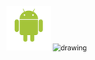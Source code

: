 <img src="https://github.com/devicons/devicon/blob/master/icons/android/android-original-wordmark.svg" alt="drawing" width="90"/>
<img src="https://github.com/xvadsan/PrivateCard/blob/develop/app/src/main/res/drawable/am_icon.webp" alt="drawing" width="90"/>



<!--
**xvadsan/xvadsan** is a ✨ _special_ ✨ repository because its `README.md` (this file) appears on your GitHub profile.

Here are some ideas to get you started:

- 🔭 I’m currently working on ...
- 🌱 I’m currently learning ...
- 👯 I’m looking to collaborate on ...
- 🤔 I’m looking for help with ...
- 💬 Ask me about ...
- 📫 How to reach me: ...
- 😄 Pronouns: ...
- ⚡ Fun fact: ...
-->
